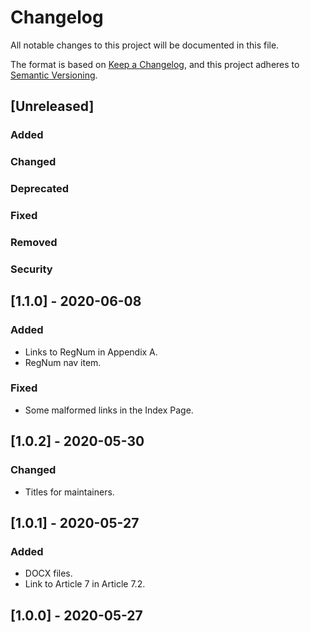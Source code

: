 # Changelog
All notable changes to this project will be documented in this file.

The format is based on [Keep a Changelog](https://keepachangelog.com/en/1.0.0/),
and this project adheres to [Semantic Versioning](https://semver.org/spec/v2.0.0.html).

## [Unreleased]

### Added

### Changed

### Deprecated

### Fixed

### Removed

### Security

## [1.1.0] - 2020-06-08

### Added

- Links to RegNum in Appendix A.
- RegNum nav item.

### Fixed

- Some malformed links in the Index Page.

## [1.0.2] - 2020-05-30

### Changed

- Titles for maintainers.

## [1.0.1] - 2020-05-27

### Added

- DOCX files.
- Link to Article 7 in Article 7.2.

## [1.0.0] - 2020-05-27
